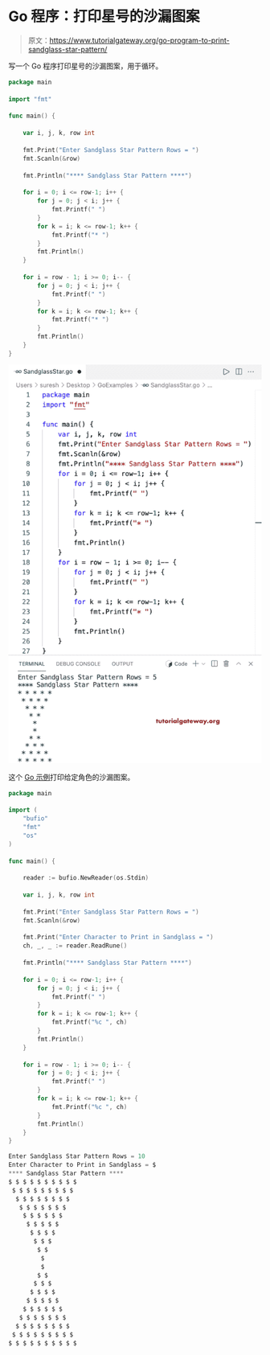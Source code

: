 # Go 程序：打印星号的沙漏图案

> 原文：<https://www.tutorialgateway.org/go-program-to-print-sandglass-star-pattern/>

写一个 Go 程序打印星号的沙漏图案，用于循环。

```go
package main

import "fmt"

func main() {

	var i, j, k, row int

	fmt.Print("Enter Sandglass Star Pattern Rows = ")
	fmt.Scanln(&row)

	fmt.Println("**** Sandglass Star Pattern ****")

	for i = 0; i <= row-1; i++ {
		for j = 0; j < i; j++ {
			fmt.Printf(" ")
		}
		for k = i; k <= row-1; k++ {
			fmt.Printf("* ")
		}
		fmt.Println()
	}

	for i = row - 1; i >= 0; i-- {
		for j = 0; j < i; j++ {
			fmt.Printf(" ")
		}
		for k = i; k <= row-1; k++ {
			fmt.Printf("* ")
		}
		fmt.Println()
	}
}
```

![Go program to Print Sandglass Star Pattern](img/c0083b7589abadcf4d520653de185f7c.png)

这个 [Go 示例](https://www.tutorialgateway.org/go-programs/)打印给定角色的沙漏图案。

```go
package main

import (
	"bufio"
	"fmt"
	"os"
)

func main() {

	reader := bufio.NewReader(os.Stdin)

	var i, j, k, row int

	fmt.Print("Enter Sandglass Star Pattern Rows = ")
	fmt.Scanln(&row)

	fmt.Print("Enter Character to Print in Sandglass = ")
	ch, _, _ := reader.ReadRune()

	fmt.Println("**** Sandglass Star Pattern ****")

	for i = 0; i <= row-1; i++ {
		for j = 0; j < i; j++ {
			fmt.Printf(" ")
		}
		for k = i; k <= row-1; k++ {
			fmt.Printf("%c ", ch)
		}
		fmt.Println()
	}

	for i = row - 1; i >= 0; i-- {
		for j = 0; j < i; j++ {
			fmt.Printf(" ")
		}
		for k = i; k <= row-1; k++ {
			fmt.Printf("%c ", ch)
		}
		fmt.Println()
	}
}
```

```go
Enter Sandglass Star Pattern Rows = 10
Enter Character to Print in Sandglass = $
**** Sandglass Star Pattern ****
$ $ $ $ $ $ $ $ $ $ 
 $ $ $ $ $ $ $ $ $ 
  $ $ $ $ $ $ $ $ 
   $ $ $ $ $ $ $ 
    $ $ $ $ $ $ 
     $ $ $ $ $ 
      $ $ $ $ 
       $ $ $ 
        $ $ 
         $ 
         $ 
        $ $ 
       $ $ $ 
      $ $ $ $ 
     $ $ $ $ $ 
    $ $ $ $ $ $ 
   $ $ $ $ $ $ $ 
  $ $ $ $ $ $ $ $ 
 $ $ $ $ $ $ $ $ $ 
$ $ $ $ $ $ $ $ $ $ 
```